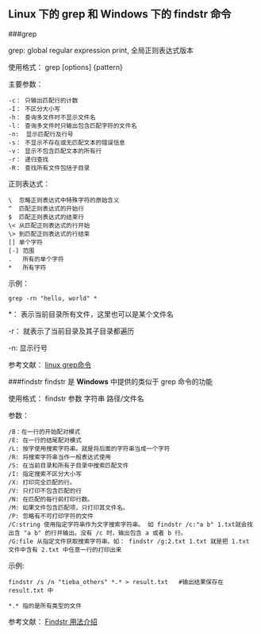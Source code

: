 
## Linux 下的 grep 和 Windows 下的 findstr 命令

###grep

grep: global regular expression print, 全局正则表达式版本

使用格式： grep [options] {pattern}

主要参数：

```
-c： 只输出匹配行的计数
-I： 不区分大小写
-h： 查询多文件时不显示文件名
-l： 查询多文件时只输出包含匹配字符的文件名
-n:  显示匹配行及行号
-s： 不显示不存在或无匹配文本的错误信息
-v： 显示不包含匹配文本的所有行
-r： 递归查找
-R： 查找所有文件包括子目录
```

正则表达式：

```
\  忽略正则表达式中特殊字符的原始含义
^  匹配正则表达式的开始行
$  匹配正则表达式的结束行
\< 从匹配正则表达式的行开始
\> 到匹配正则表达式的行结束
[] 单个字符
[-] 范围
.   所有的单个字符
*   所有字符
```

示例： 

```
grep -rn "hello, world" *
```

*： 表示当前目录所有文件，这里也可以是某个文件名

-r： 就表示了当前目录及其子目录都遍历

-n:  显示行号


参考文献： [linux grep命令](http://www.cnblogs.com/end/archive/2012/02/21/2360965.html)

###findstr
findstr 是 **Windows** 中提供的类似于 grep 命令的功能

使用格式： findstr 参数 字符串 路径/文件名

参数：

```
/B：在一行的开始配对模式
/E: 在一行的结尾配对模式
/L: 按字使用搜索字符串。就是将后面的字符串当成一个字符
/R: 将搜索字符串当作一般表达式使用
/S: 在当前目录和所有子目录中搜索匹配文件
/I: 指定搜索不区分大小写
/X: 打印完全匹配的行。
/V: 只打印不包含匹配的行
/N: 在匹配的每行前打印行数。
/M: 如果文件包含匹配项，只打印其文件名。
/P: 忽略有不可打印字符的文件
/C:string 使用指定字符串作为文字搜索字符串。 如 findstr /c:"a b" 1.txt就会找出含 "a b" 的行并输出。没有 /c 时，输出包含 a 或者 b 行。
/G:file 从指定文件获取搜索字符串。如： findstr /g:2.txt 1.txt 就是把 1.txt 文件中含有 2.txt 中任意一行的打印出来
```

示例: 
```
findstr /s /n "tieba_others" *.* > result.txt   #输出结果保存在 result.txt 中 
```

`*.* 指的是所有类型的文件`

参考文献： [Findstr 用法介绍](http://www.cnblogs.com/doit8791/archive/2012/05/21/2511080.html)
